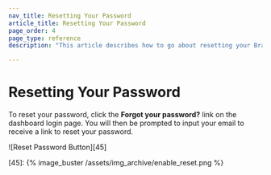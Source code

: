 ```yaml
---
nav_title: Resetting Your Password
article_title: Resetting Your Password
page_order: 4
page_type: reference
description: "This article describes how to go about resetting your Braze password."

---
```


# Resetting Your Password

To reset your password, click the **Forgot your password?** link on the dashboard login page. You will then be prompted to input your email to receive a link to reset your password.

![Reset Password Button][45]

[45]: {% image_buster /assets/img_archive/enable_reset.png %}
